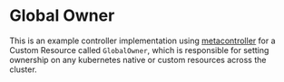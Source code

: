 # Global Owner

This is an example controller implementation using [metacontroller](https://github.com/metacontroller/metacontroller/) for a Custom Resource called `GlobalOwner`, which is responsible for setting ownership on any kubernetes native or custom resources across the cluster.

